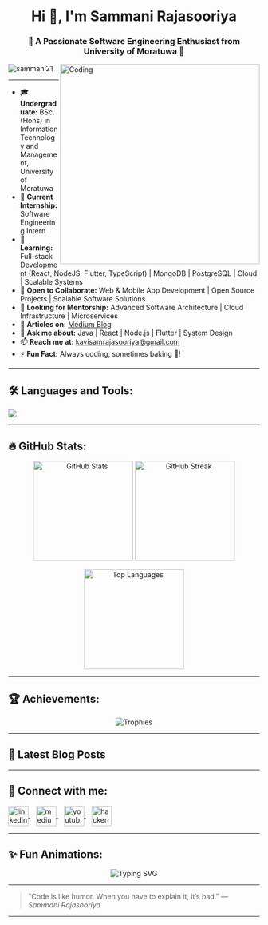 <h1 align="center">Hi 👋, I'm Sammani Rajasooriya</h1>
<h3 align="center">🚀 A Passionate Software Engineering Enthusiast from University of Moratuwa 🚀</h3>

<img align="right" alt="Coding" width="400" src="https://cdn.dribbble.com/users/1059583/screenshots/4171367/coding-freak.gif" />

<p align="left"> <img src="https://komarev.com/ghpvc/?username=sammani21&label=Profile%20views&color=0e75b6&style=flat" alt="sammani21" /> </p>

---

- 🎓 **Undergraduate:** BSc. (Hons) in Information Technology and Management, University of Moratuwa
- 🔭 **Current Internship:** Software Engineering Intern
- 🌱 **Learning:** Full-stack Development (React, NodeJS, Flutter, TypeScript) | MongoDB | PostgreSQL | Cloud | Scalable Systems
- 👯 **Open to Collaborate:** Web & Mobile App Development | Open Source Projects | Scalable Software Solutions
- 🤝 **Looking for Mentorship:** Advanced Software Architecture | Cloud Infrastructure | Microservices
- 📝 **Articles on:** [Medium Blog](https://medium.com/@KavindhyaSammani)
- 💬 **Ask me about:** Java | React | Node.js | Flutter | System Design
- 📫 **Reach me at:** kavisamrajasooriya@gmail.com
- ⚡ **Fun Fact:** Always coding, sometimes baking 🍰!

---

## 🛠️ Languages and Tools:
<p align="left">
  <img src="https://skillicons.dev/icons?i=java,react,nodejs,nestjs,flutter,ts,js,html,css,mongodb,postgres,git,figma,firebase,dart,androidstudio,tailwind,bitbucket,firebase,jest,postman" />
</p>

---

## 🔥 GitHub Stats:

<p align="center">
  <img src="https://github-readme-stats.vercel.app/api?username=sammani21&show_icons=true&theme=tokyonight&include_all_commits=true&count_private=true" alt="GitHub Stats" height="200"/>
  <img src="https://github-readme-streak-stats.herokuapp.com/?user=sammani21&theme=tokyonight&hide_border=true" alt="GitHub Streak" height="200"/>
</p>

<p align="center">
  <img src="https://github-readme-stats.vercel.app/api/top-langs/?username=sammani21&layout=compact&theme=tokyonight&hide_border=true&langs_count=10&include_all_commits=true&count_private=true" alt="Top Languages" height="200"/>
</p>

---

## 🏆 Achievements:
<p align="center">
  <img src="https://github-profile-trophy.vercel.app/?username=sammani21&theme=radical&row=2&column=4" alt="Trophies" />
</p>

---

## 📝 Latest Blog Posts
<!-- BLOG-POST-LIST:START -->
<!-- BLOG-POST-LIST:END -->

---

## 📢 Connect with me:
<p align="left">
  <a href="https://linkedin.com/in/kavindhya-sammani-rajasooriya-220188268" target="_blank">
    <img align="center" src="https://cdn.jsdelivr.net/gh/devicons/devicon/icons/linkedin/linkedin-original.svg" alt="linkedin" height="40" width="40" />
  </a>
  &nbsp;&nbsp;
  <a href="https://medium.com/@kavindhyasammani" target="_blank">
    <img align="center" src="https://cdn-icons-png.flaticon.com/512/2111/2111505.png" alt="medium" height="40" width="40" />
  </a>
  &nbsp;&nbsp;
  <a href="http://www.youtube.com/@kavindhyasammanirajasooriy8629" target="_blank">
    <img align="center" src="https://cdn-icons-png.flaticon.com/512/1384/1384060.png" alt="youtube" height="40" width="40" />
  </a>
  &nbsp;&nbsp;
  <a href="https://www.hackerrank.com/rajasooriyaks_21" target="_blank">
    <img align="center" src="https://cdn.iconscout.com/icon/free/png-256/free-hackerrank-3628645-3030025.png" alt="hackerrank" height="40" width="40" />
  </a>
</p>


---

## ✨ Fun Animations:

<p align="center">
  <img src="https://readme-typing-svg.demolab.com?font=Fira+Code&weight=600&size=24&pause=1000&color=36BCF7&center=true&vCenter=true&width=700&lines=Full-Stack+Developer;Flutter+App+Developer;Backend+Developer;Open+Source+Contributor;Lifelong+Learner" alt="Typing SVG" />
</p>

---

> "Code is like humor. When you have to explain it, it’s bad." — *Sammani Rajasooriya*

---
